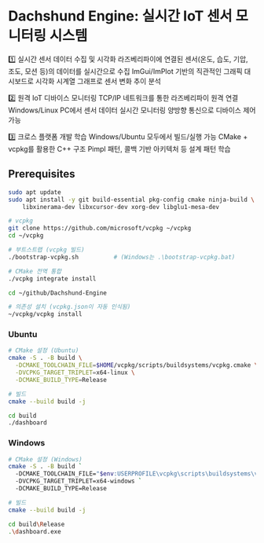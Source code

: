 # Dachshund Engine: 실시간 IoT 센서 모니터링 시스템

1️⃣ 실시간 센서 데이터 수집 및 시각화
라즈베리파이에 연결된 센서(온도, 습도, 기압, 조도, 모션 등)의 데이터를 실시간으로 수집
ImGui/ImPlot 기반의 직관적인 그래픽 대시보드로 시각화
시계열 그래프로 센서 변화 추이 분석

2️⃣ 원격 IoT 디바이스 모니터링
TCP/IP 네트워크를 통한 라즈베리파이 원격 연결
Windows/Linux PC에서 센서 데이터 실시간 모니터링
양방향 통신으로 디바이스 제어 가능

3️⃣ 크로스 플랫폼 개발 학습
Windows/Ubuntu 모두에서 빌드/실행 가능
CMake + vcpkg를 활용한 C++ 구조
Pimpl 패턴, 콜백 기반 아키텍처 등 설계 패턴 학습

## Prerequisites
```bash
sudo apt update
sudo apt install -y git build-essential pkg-config cmake ninja-build \
    libxinerama-dev libxcursor-dev xorg-dev libglu1-mesa-dev

# vcpkg
git clone https://github.com/microsoft/vcpkg ~/vcpkg
cd ~/vcpkg

# 부트스트랩 (vcpkg 빌드)
./bootstrap-vcpkg.sh          # (Windows는 .\bootstrap-vcpkg.bat)

# CMake 전역 통합
./vcpkg integrate install

cd ~/github/Dachshund-Engine

# 의존성 설치 (vcpkg.json이 자동 인식됨)
~/vcpkg/vcpkg install
```

### Ubuntu

```bash
# CMake 설정 (Ubuntu)
cmake -S . -B build \
  -DCMAKE_TOOLCHAIN_FILE=$HOME/vcpkg/scripts/buildsystems/vcpkg.cmake \
  -DVCPKG_TARGET_TRIPLET=x64-linux \
  -DCMAKE_BUILD_TYPE=Release

# 빌드
cmake --build build -j

cd build
./dashboard

```

### Windows
```bash
# CMake 설정 (Windows)
cmake -S . -B build `
  -DCMAKE_TOOLCHAIN_FILE="$env:USERPROFILE\vcpkg\scripts\buildsystems\vcpkg.cmake" `
  -DVCPKG_TARGET_TRIPLET=x64-windows `
  -DCMAKE_BUILD_TYPE=Release

# 빌드
cmake --build build -j

cd build\Release
.\dashboard.exe
```

